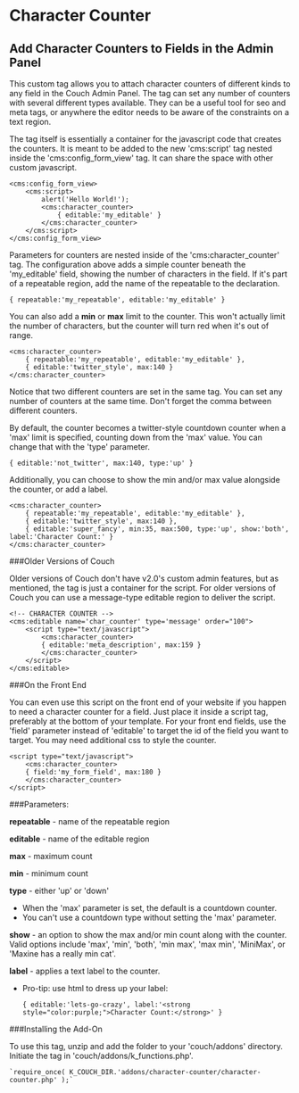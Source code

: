 # Character Counter
## Add Character Counters to Fields in the Admin Panel

This custom tag allows you to attach character counters of different kinds to any field in the Couch Admin Panel. The tag can set any number of counters with several different types available. They can be a useful tool for seo and meta tags, or anywhere the editor needs to be aware of the constraints on a text region.

The tag itself is essentially a container for the javascript code that creates the counters. It is meant to be added to the new 'cms:script' tag nested inside the 'cms:config_form_view' tag. It can share the space with other custom javascript.

    <cms:config_form_view>
    	<cms:script>
    		alert('Hello World!');
        	<cms:character_counter>
            	{ editable:'my_editable' }        
        	</cms:character_counter>
        </cms:script>
    </cms:config_form_view>

Parameters for counters are nested inside of the 'cms:character_counter' tag. The configuration above adds a simple counter beneath the 'my_editable' field, showing the number of characters in the field. If it's part of a repeatable region, add the name of the repeatable to the declaration.

    { repeatable:'my_repeatable', editable:'my_editable' }    

You can also add a **min** or **max** limit to the counter. This won't actually limit the number of characters, but the counter will turn red when it's out of range.

    <cms:character_counter>
        { repeatable:'my_repeatable', editable:'my_editable' }, 
        { editable:'twitter_style', max:140 } 
    </cms:character_counter>
        	
Notice that two different counters are set in the same tag. You can set any number of counters at the same time. Don't forget the comma between different counters.

By default, the counter becomes a twitter-style countdown counter when a 'max' limit is specified, counting down from the 'max' value. You can change that with the 'type' parameter.

    { editable:'not_twitter', max:140, type:'up' } 
    
Additionally, you can choose to show the min and/or max value alongside the counter, or add a label.

    <cms:character_counter>
        { repeatable:'my_repeatable', editable:'my_editable' }, 
        { editable:'twitter_style', max:140 },
        { editable:'super_fancy', min:35, max:500, type:'up', show:'both', label:'Character Count:' } 
    </cms:character_counter>

###Older Versions of Couch

Older versions of Couch don't have v2.0's custom admin features, but as mentioned, the tag is just a container for the script. For older versions of Couch you can use a message-type editable region to deliver the script.

    <!-- CHARACTER COUNTER -->
    <cms:editable name='char_counter' type='message' order="100">
    	<script type="text/javascript">
        	<cms:character_counter>
        	{ editable:'meta_description', max:159 }
        	</cms:character_counter>
    	</script>
    </cms:editable>

###On the Front End

You can even use this script on the front end of your website if you happen to need a character counter for a field. Just place it inside a script tag, preferably at the bottom of your template. For your front end fields, use the 'field' parameter instead of 'editable' to target the id of the field you want to target. You may need additional css to style the counter.

    <script type="text/javascript">
        <cms:character_counter>
        { field:'my_form_field', max:180 }
        </cms:character_counter>
    </script>

###Parameters:

**repeatable** - name of the repeatable region

**editable** -  name of the editable region

**max** -  maximum count

**min** -  minimum count

**type** - either 'up' or 'down'
- When the 'max' parameter is set, the default is a countdown counter.	
- You can't use a countdown type without setting the 'max' parameter.
	
**show** - an option to show the max and/or min count along with the counter. Valid options include 'max', 'min', 'both', 'min max', 'max min', 'MiniMax', or 'Maxine has a really min cat'.

**label** - applies a text label to the counter.
- Pro-tip: use html to dress up your label: 

	`{ editable:'lets-go-crazy', label:'<strong style="color:purple;">Character Count:</strong>' }`

###Installing the Add-On

To use this tag, unzip and add the folder to your 'couch/addons' directory. Initiate the tag in 'couch/addons/k_functions.php'.

	`require_once( K_COUCH_DIR.'addons/character-counter/character-counter.php' );`

